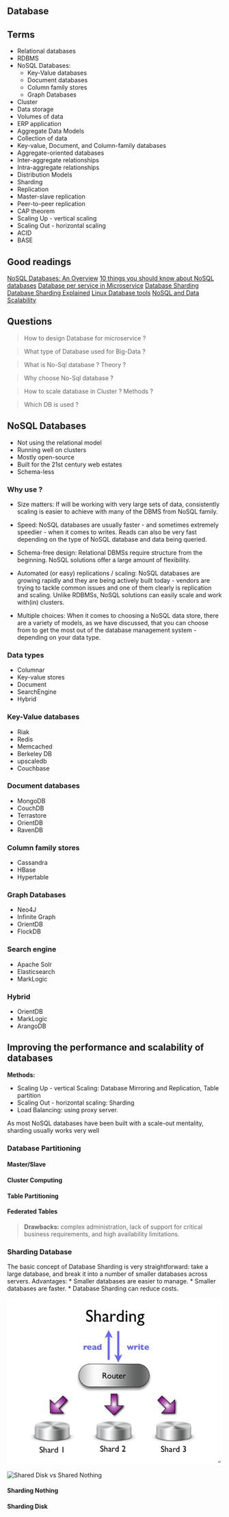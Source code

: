 Database 
----------

## Terms
* Relational databases
* RDBMS
* NoSQL Databases: 
    * Key-Value databases
    * Document databases
    * Column family stores
    * Graph Databases
* Cluster
* Data storage
* Volumes of data
* ERP application
* Aggregate Data Models
* Collection of data
* Key-value, Document, and Column-family databases
* Aggregate-oriented databases
* Inter-aggregate relationships
* Intra-aggregate relationships
* Distribution Models
* Sharding
* Replication
* Master-slave replication
* Peer-to-peer replication
* CAP theorem
* Scaling Up - vertical scaling
* Scaling Out - horizontal scaling
* ACID
* BASE

## Good readings
[NoSQL Databases: An Overview](https://www.thoughtworks.com/insights/blog/nosql-databases-overview)
[10 things you should know about NoSQL databases](http://www.techrepublic.com/blog/10-things/10-things-you-should-know-about-nosql-databases/)
[Database per service in Microservice](http://microservices.io/patterns/data/database-per-service.html)
[Database Sharding](http://www.agildata.com/database-sharding/)
[Database Sharding Explained](http://nosql-guide.com/database-sharding-explained/)
[Linux Database tools](http://www.yolinux.com/TUTORIALS/LinuxDatabases.html)
[NoSQL and Data Scalability ](https://dzone.com/refcardz/nosql-and-data-scalability-20)

## Questions
> How to design Database for microservice ?

> What type of Database used for Big-Data ?

> What is No-Sql database ? Theory ?

> Why choose No-Sql database ?

> How to scale database in Cluster ? Methods ?

> Which DB is used ?

## NoSQL Databases

- Not using the relational model
- Running well on clusters
- Mostly open-source
- Built for the 21st century web estates
- Schema-less

### Why use ?
* Size matters:
If will be working with very large sets of data, consistently scaling is easier to achieve with many of the DBMS from NoSQL family.

* Speed:
NoSQL databases are usually faster - and sometimes extremely speedier - when it comes to writes. Reads can also be very fast depending on the type of NoSQL database and data being queried.

* Schema-free design:
Relational DBMSs require structure from the beginning. NoSQL solutions offer a large amount of flexibility.

* Automated (or easy) replications / scaling:
NoSQL databases are growing rapidly and they are being actively built today - vendors are trying to tackle common issues and one of them clearly is replication and scaling. Unlike RDBMSs, NoSQL solutions can easily scale and work with(in) clusters.

* Multiple choices:
When it comes to choosing a NoSQL data store, there are a variety of models, as we have discussed, that you can choose from to get the most out of the database management system - depending on your data type.

### Data types
* Columnar
* Key-value stores
* Document
* SearchEngine
* Hybrid

### Key-Value databases
* Riak
* Redis
* Memcached
* Berkeley DB
* upscaledb
* Couchbase

### Document databases
* MongoDB
* CouchDB
* Terrastore
* OrientDB
* RavenDB

### Column family stores
* Cassandra
* HBase
* Hypertable

### Graph Databases
* Neo4J
* Infinite Graph
* OrientDB
* FlockDB

### Search engine
* Apache Solr
* Elasticsearch
* MarkLogic

### Hybrid
* OrientDB
* MarkLogic
* ArangoDB

## Improving the performance and scalability of databases
__Methods:__
* Scaling Up - vertical Scaling: Database Mirroring and Replication, Table partition
* Scaling Out - horizontal scaling: Sharding
* Load Balancing: using proxy server.

As most NoSQL databases have been built with a scale-out mentality, sharding usually works very well

### Database Partitioning
#### Master/Slave
#### Cluster Computing
#### Table Partitioning
#### Federated Tables

> __Drawbacks:__ complex administration, lack of support for critical business requirements, and high availability limitations.  

### Sharding Database
The basic concept of Database Sharding is very straightforward: take a large database, and break it into a number of smaller databases across servers.
Advantages:
	* Smaller databases are easier to manage.
	* Smaller databases are faster.
	* Database Sharding can reduce costs.

![Sharding Model](images/Sharding.jpg)

![Shared Disk vs Shared Nothing](shareddisk_sharednothing.jpg)

#### Sharding Nothing


#### Sharding Disk


